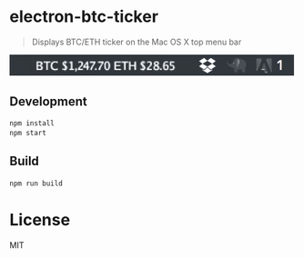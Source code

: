 # electron-btc-ticker

> Displays BTC/ETH ticker on the Mac OS X top menu bar

<img src="./screenshot.png" width="500px" />

## Development

```bash
npm install
npm start
```

## Build

```bash
npm run build
```

# License

MIT

